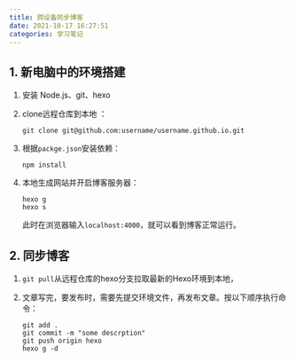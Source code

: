 ```yaml
---
title: 跨设备同步博客
date: 2021-10-17 16:27:51
categories: 学习笔记
---
```


## 1. 新电脑中的环境搭建

1. 安装 Node.js、git、hexo

2. clone远程仓库到本地 ：

   ```
   git clone git@github.com:username/username.github.io.git
   ```

3. 根据`packge.json`安装依赖：

   ```
   npm install
   ```

4. 本地生成网站并开启博客服务器：

   ```
   hexo g 
   hexo s
   ```

   此时在浏览器输入`localhost:4000`，就可以看到博客正常运行。

## 2. 同步博客

1. `git pull`从远程仓库的hexo分支拉取最新的Hexo环境到本地，

2. 文章写完，要发布时，需要先提交环境文件，再发布文章。按以下顺序执行命令：

   ```
   git add .
   git commit -m "some descrption"
   git push origin hexo
   hexo g -d
   ```

   
